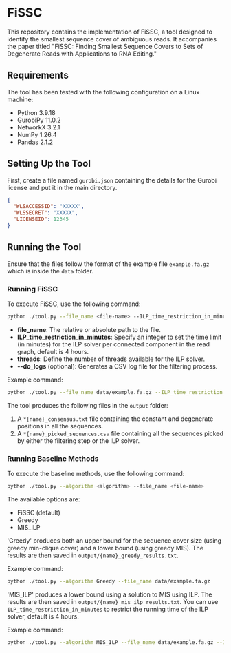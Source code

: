 
# FiSSC

This repository contains the implementation of FiSSC, a tool designed to identify the smallest sequence cover of ambiguous reads. It accompanies the paper titled "FiSSC: Finding Smallest Sequence Covers to Sets of Degenerate Reads with Applications to RNA Editing."


## Requirements

The tool has been tested with the following configuration on a Linux machine:
- Python 3.9.18
- GurobiPy 11.0.2
- NetworkX 3.2.1
- NumPy 1.26.4
- Pandas 2.1.2

 
## Setting Up the Tool
First, create a file named `gurobi.json` containing the details for the Gurobi license and put it in the main directory.

```json
{
  "WLSACCESSID": "XXXXX",
  "WLSSECRET": "XXXXX",
  "LICENSEID": 12345
}
```


## Running the Tool

Ensure that the files follow the format of the example file `example.fa.gz` which is inside the `data` folder.

### Running FiSSC

To execute FiSSC, use the following command:

```bash
python ./tool.py --file_name <file-name> --ILP_time_restriction_in_minutes <minutes> --threads <thread_count> [--do_logs]
```

- **file_name**: The relative or absolute path to the file.
- **ILP_time_restriction_in_minutes**: Specify an integer to set the time limit (in minutes) for the ILP solver per connected component in the read graph, default is 4 hours.
- **threads**: Define the number of threads available for the ILP solver.
- **--do_logs** (optional): Generates a CSV log file for the filtering process.

Example command:
```bash
python ./tool.py --file_name data/example.fa.gz --ILP_time_restriction_in_minutes 240 --threads 64 --do_logs
```


The tool produces the following files in the `output` folder:
1. A `*{name}_consensus.txt` file containing the constant and degenerate positions in all the sequences.
2. A `*{name}_picked_sequences.csv` file containing all the sequences picked by either the filtering step or the ILP solver.

[comment]: <> (Add contact in the final submission)

### Running Baseline Methods

To execute the baseline methods, use the following command:

```bash
python ./tool.py --algorithm <algorithm> --file_name <file-name> 
```

The available options are: 
- FiSSC (default)
- Greedy
- MIS_ILP

'Greedy' produces both an upper bound for the sequence cover size (using greedy min-clique cover) and a lower bound (using greedy MIS). The results are then saved in `output/{name}_greedy_results.txt`.

Example command:
```bash
python ./tool.py --algorithm Greedy --file_name data/example.fa.gz 
```


'MIS_ILP' produces a lower bound using a solution to MIS using ILP. The results are then saved in `output/{name}_mis_ilp_results.txt`. You can use `ILP_time_restriction_in_minutes` to restrict the running time of the ILP solver, default is 4 hours.

Example command:
```bash
python ./tool.py --algorithm MIS_ILP --file_name data/example.fa.gz --ILP_time_restriction_in_minutes 1440 
```
